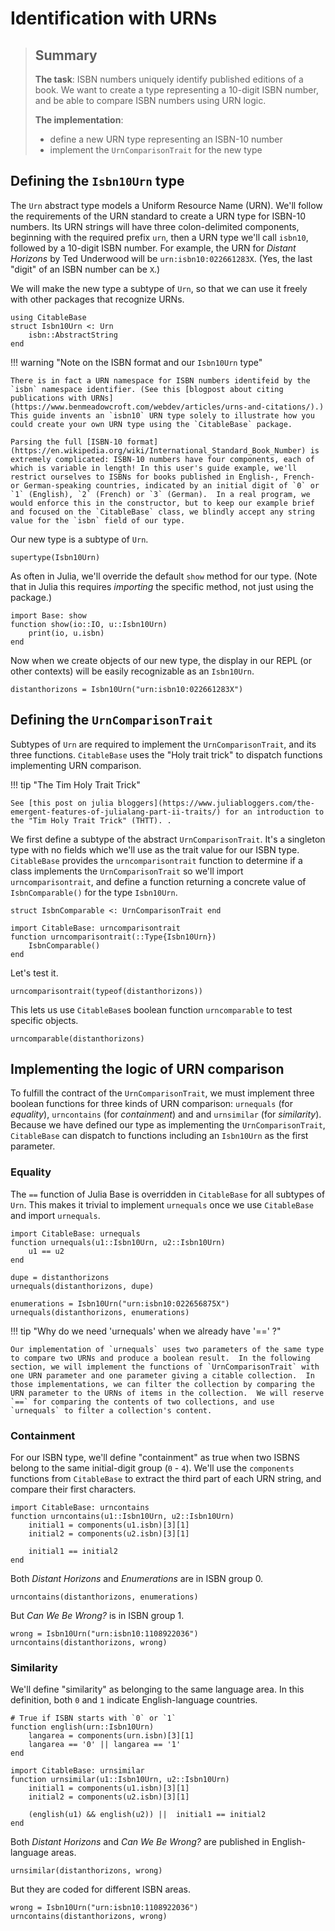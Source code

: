 # Identification with URNs

> ## Summary 
>
> **The task**: ISBN numbers uniquely identify published editions of a book.  We want to create a type representing a 10-digit ISBN number, and be able to compare ISBN numbers using URN logic.
>   
> **The implementation**:
>
> - define a new URN type representing an ISBN-10 number
> - implement the `UrnComparisonTrait` for the new type
>





## Defining the `Isbn10Urn` type

The `Urn` abstract type models a Uniform Resource Name (URN). We'll follow  the requirements of the URN standard to create a URN type for ISBN-10 numbers.  Its URN strings will have three colon-delimited components, beginning with the required prefix `urn`, then a URN type we'll call `isbn10`, followed by a 10-digit ISBN number.  For example, the URN for *Distant Horizons* by Ted Underwood will be `urn:isbn10:022661283X`. (Yes, the last "digit" of an ISBN number can be `X`.)

We will make the new type a subtype of `Urn`, so that we can use it freely with other packages that recognize URNs.


```@example urns
using CitableBase
struct Isbn10Urn <: Urn
    isbn::AbstractString
end
```



!!! warning "Note on the ISBN format and our `Isbn10Urn` type"

    There is in fact a URN namespace for ISBN numbers identifeid by the `isbn` namespace identifier. (See this [blogpost about citing publications with URNs](https://www.benmeadowcroft.com/webdev/articles/urns-and-citations/).)  This guide invents an `isbn10` URN type solely to illustrate how you could create your own URN type using the `CitableBase` package.

    Parsing the full [ISBN-10 format](https://en.wikipedia.org/wiki/International_Standard_Book_Number) is extremely complicated: ISBN-10 numbers have four components, each of which is variable in length! In this user's guide example, we'll restrict ourselves to ISBNs for books published in English-, French- or German-speaking countries, indicated by an initial digit of `0` or `1` (English), `2` (French) or `3` (German).  In a real program, we would enforce this in the constructor, but to keep our example brief and focused on the `CitableBase` class, we blindly accept any string value for the `isbn` field of our type.


Our new type is a subtype of `Urn`.
```@example urns
supertype(Isbn10Urn)
```

As often in Julia, we'll override the default `show` method for our type.  (Note that in Julia this requires *importing* the specific method, not just using the package.)


```@example urns
import Base: show
function show(io::IO, u::Isbn10Urn)
    print(io, u.isbn)
end
```

Now when we create objects of our new type, the display in our REPL (or other contexts) will be easily recognizable as an `Isbn10Urn`.

```@example urns
distanthorizons = Isbn10Urn("urn:isbn10:022661283X")
```




## Defining the `UrnComparisonTrait`


Subtypes of `Urn` are required to implement the `UrnComparisonTrait`, and its three functions. `CitableBase` uses the "Holy trait trick" to dispatch functions implementing URN comparison. 


!!! tip "The Tim Holy Trait Trick"

    See [this post on julia bloggers](https://www.juliabloggers.com/the-emergent-features-of-julialang-part-ii-traits/) for an introduction to the "Tim Holy Trait Trick" (THTT). .


We first define a subtype of the abstract `UrnComparisonTrait`.  It's a singleton type with no fields which we'll use as the trait value for our ISBN type.  `CitableBase` provides the `urncomparisontrait` function to determine if a class implements the `UrnComparisonTrait` so we'll import `urncomparisontrait`, and define a function returning a concrete value of `IsbnComparable()` for the type `Isbn10Urn`.

```@example urns
struct IsbnComparable <: UrnComparisonTrait end

import CitableBase: urncomparisontrait
function urncomparisontrait(::Type{Isbn10Urn}) 
    IsbnComparable()
end
```

Let's test it.

```@example urns
urncomparisontrait(typeof(distanthorizons))
```

This lets us use `CitableBase`s boolean function `urncomparable` to test specific objects.


```@example urns
urncomparable(distanthorizons)
```


## Implementing the logic of URN comparison

To fulfill the contract of the `UrnComparisonTrait`, we must implement three boolean functions for three kinds of URN comparison: `urnequals` (for *equality*), `urncontains` (for *containment*) and and `urnsimilar` (for *similarity*).  Because we have defined our type as implementing the `UrnComparisonTrait`, `CitableBase` can dispatch to functions including an `Isbn10Urn` as the first parameter.


### Equality



The `==` function of Julia Base is overridden in `CitableBase` for all subtypes of `Urn`.  This makes it trivial to implement `urnequals` once we use `CitableBase` and import `urnequals`.


```@example urns
import CitableBase: urnequals
function urnequals(u1::Isbn10Urn, u2::Isbn10Urn)
    u1 == u2
end
```

```@example urns
dupe = distanthorizons
urnequals(distanthorizons, dupe)
```

```@example urns
enumerations = Isbn10Urn("urn:isbn10:022656875X")
urnequals(distanthorizons, enumerations)
```



!!! tip "Why do we need 'urnequals' when we already have '==' ?"

    Our implementation of `urnequals` uses two parameters of the same type to compare two URNs and produce a boolean result.  In the following section, we will implement the functions of `UrnComparisonTrait` with one URN parameter and one parameter giving a citable collection.  In those implementations, we can filter the collection by comparing the URN parameter to the URNs of items in the collection.  We will reserve `==` for comparing the contents of two collections, and use `urnequals` to filter a collection's content.



### Containment

For our ISBN type, we'll define "containment" as true when two ISBNS belong to the same initial-digit group (`0` - `4`).  We'll use the `components` functions from `CitableBase` to extract the third part of each URN string, and compare their first characters.

```@example urns
import CitableBase: urncontains
function urncontains(u1::Isbn10Urn, u2::Isbn10Urn)
    initial1 = components(u1.isbn)[3][1]
    initial2 = components(u2.isbn)[3][1]

    initial1 == initial2
end
```

Both *Distant Horizons* and *Enumerations* are in ISBN group 0.

```@example urns
urncontains(distanthorizons, enumerations)
```

But *Can We Be Wrong?* is in ISBN group 1.

```@example urns
wrong = Isbn10Urn("urn:isbn10:1108922036")
urncontains(distanthorizons, wrong)
```



### Similarity

We'll define "similarity" as belonging to the same language area.  In this definition, both `0` and `1` indicate English-language countries.


```@example urns
# True if ISBN starts with `0` or `1`
function english(urn::Isbn10Urn)
    langarea = components(urn.isbn)[3][1]
    langarea == '0' || langarea == '1'
end

import CitableBase: urnsimilar
function urnsimilar(u1::Isbn10Urn, u2::Isbn10Urn)
    initial1 = components(u1.isbn)[3][1]
    initial2 = components(u2.isbn)[3][1]

    (english(u1) && english(u2)) ||  initial1 == initial2
end
```

Both *Distant Horizons* and *Can We Be Wrong?* are published in English-language areas.

```@example urns
urnsimilar(distanthorizons, wrong)
```

But they are coded for different ISBN areas.

```@example urns
wrong = Isbn10Urn("urn:isbn10:1108922036")
urncontains(distanthorizons, wrong)
```











